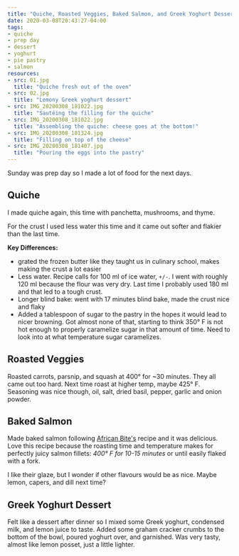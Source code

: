 ```yaml
---
title: "Quiche, Roasted Veggies, Baked Salmon, and Greek Yoghurt Dessert"
date: 2020-03-08T20:43:27-04:00
tags:
- quiche
- prep day
- dessert
- yoghurt
- pie pastry
- salmon
resources:
- src: 01.jpg
  title: "Quiche fresh out of the oven"
- src: 02.jpg
  title: "Lemony Greek yoghurt dessert"
- src: IMG_20200308_181022.jpg
  title: "Sautéing the filling for the quiche"
- src: IMG_20200308_181022.jpg
  title: "Assembling the quiche: cheese goes at the bottom!"
- src: IMG_20200308_181324.jpg
  title: "Filling on top of the cheese"
- src: IMG_20200308_181407.jpg
  title: "Pouring the eggs into the pastry"
---
```


Sunday was prep day so I made a lot of food for the next days.

## Quiche

I made quiche again, this time with panchetta, mushrooms, and thyme.

For the crust I used less water this time and it came out softer and flakier than the last time.

**Key Differences:**
* grated the frozen butter like they taught us in culinary school, makes making the crust a lot easier
* Less water. Recipe calls for 100 ml of ice water, `+/-`. I went with roughly 120 ml because the flour was very dry. Last time I probably used 180 ml and that led to a tough crust.
* Longer blind bake: went with 17 minutes blind bake, made the crust nice and flaky
* Added a tablespoon of sugar to the pastry in the hopes it would lead to nicer browning. Got almost none of that, starting to think 350&deg; F is not hot enough to properly caramelize sugar in that amount of time. Need to look into at what temperature sugar caramelizes.

## Roasted Veggies

Roasted carrots, parsnip, and squash at 400&deg; for ~30 minutes. They all came out too hard. Next time roast at higher temp, maybe 425&deg; F. Seasoning was nice though, oil, salt, dried basil, pepper, garlic and onion powder.

## Baked Salmon

Made baked salmon following [African Bite's](https://www.africanbites.com/oven-baked-salmon/) recipe and it was delicious. Love this recipe because the roasting time and temperature makes for perfectly juicy salmon fillets: _400&deg; F for 10-15 minutes_ or until easily flaked with a fork.

I like their glaze, but I wonder if other flavours would be as nice. Maybe lemon, capers, and dill next time?

## Greek Yoghurt Dessert

Felt like a dessert after dinner so I mixed some Greek yoghurt, condensed milk, and lemon juice to taste. Added some graham cracker crumbs to the bottom of the bowl, poured yoghurt over, and garnished. Was very tasty, almost like lemon posset, just a little lighter.

